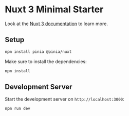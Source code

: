 # Nuxt 3 Minimal Starter

Look at the [Nuxt 3 documentation](https://nuxt.com/docs/getting-started/introduction) to learn more.

## Setup

```bash
npm install pinia @pinia/nuxt
```

Make sure to install the dependencies:

```bash
npm install
```

## Development Server

Start the development server on `http://localhost:3000`:

```bash
npm run dev
```
